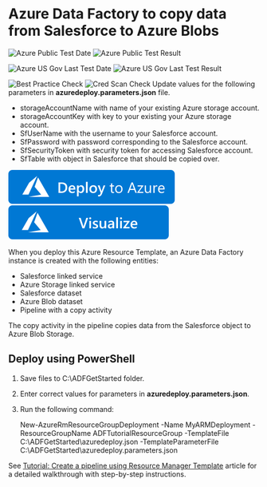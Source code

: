 # Azure Data Factory to copy data from Salesforce to Azure Blobs

![Azure Public Test Date](https://azurequickstartsservice.blob.core.windows.net/badges/101-data-factory-salesforce-to-blob-copy/PublicLastTestDate.svg)
![Azure Public Test Result](https://azurequickstartsservice.blob.core.windows.net/badges/101-data-factory-salesforce-to-blob-copy/PublicDeployment.svg)

![Azure US Gov Last Test Date](https://azurequickstartsservice.blob.core.windows.net/badges/101-data-factory-salesforce-to-blob-copy/FairfaxLastTestDate.svg)
![Azure US Gov Last Test Result](https://azurequickstartsservice.blob.core.windows.net/badges/101-data-factory-salesforce-to-blob-copy/FairfaxDeployment.svg)

![Best Practice Check](https://azurequickstartsservice.blob.core.windows.net/badges/101-data-factory-salesforce-to-blob-copy/BestPracticeResult.svg)
![Cred Scan Check](https://azurequickstartsservice.blob.core.windows.net/badges/101-data-factory-salesforce-to-blob-copy/CredScanResult.svg)
Update values for the following parameters in **azuredeploy.parameters.json**
file.

- storageAccountName with name of your existing Azure storage account.
- storageAccountKey with key to your existing your Azure storage account.
- SfUserName with the username to your Salesforce account.
- SfPassword with password corresponding to the Salesforce account.
- SfSecurityToken with security token for accessing Salesforce account.
- SfTable with object in Salesforce that should be copied over.

[![Deploy To Azure](https://raw.githubusercontent.com/Azure/azure-quickstart-templates/master/1-CONTRIBUTION-GUIDE/images/deploytoazure.svg?sanitize=true)](https://portal.azure.com/#create/Microsoft.Template/uri/https%3A%2F%2Fraw.githubusercontent.com%2FAzure%2Fazure-quickstart-templates%2Fmaster%2F101-data-factory-salesforce-to-blob-copy%2Fazuredeploy.json)
[![Visualize](https://raw.githubusercontent.com/Azure/azure-quickstart-templates/master/1-CONTRIBUTION-GUIDE/images/visualizebutton.svg?sanitize=true)](http://armviz.io/#/?load=https%3A%2F%2Fraw.githubusercontent.com%2FAzure%2Fazure-quickstart-templates%2Fmaster%2F101-data-factory-salesforce-to-blob-copy%2Fazuredeploy.json)

When you deploy this Azure Resource Template, an Azure Data Factory instance is
created with the following entities:

- Salesforce linked service
- Azure Storage linked service
- Salesforce dataset
- Azure Blob dataset
- Pipeline with a copy activity

The copy activity in the pipeline copies data from the Salesforce object to
Azure Blob Storage.

## Deploy using PowerShell

1. Save files to C:\ADFGetStarted folder.
2. Enter correct values for parameters in **azuredeploy.parameters.json**.
3. Run the following command:

   New-AzureRmResourceGroupDeployment -Name MyARMDeployment -ResourceGroupName
   ADFTutorialResourceGroup -TemplateFile C:\ADFGetStarted\azuredeploy.json
   -TemplateParameterFile C:\ADFGetStarted\azuredeploy.parameters.json

See
[Tutorial: Create a pipeline using Resource Manager Template](https://azure.microsoft.com/documentation/articles/data-factory-copy-activity-tutorial-using-azure-resource-manager-template/?rnd=1#create-data-factory)
article for a detailed walkthrough with step-by-step instructions.
